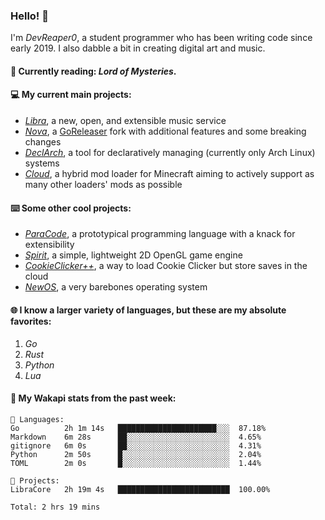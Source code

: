 ### Hello! 👋

I'm _DevReaper0_, a student programmer who has been writing code since early 2019. I also dabble a bit in creating digital art and music.

#### 📖 Currently reading: *Lord of Mysteries*.

#### 💻 My current main projects:

-   _[Libra](https://github.com/LibraMusic)_, a new, open, and extensible music service
-   _[Nova](https://github.com/LibraMusic/Nova)_, a [GoReleaser](https://github.com/goreleaser/goreleaser) fork with additional features and some breaking changes
-   _[DeclArch](https://github.com/DevReaper0/declarch)_, a tool for declaratively managing (currently only Arch Linux) systems
-   _[Cloud](https://github.com/CloudLoaderMC/CloudLoader)_, a hybrid mod loader for Minecraft aiming to actively support as many other loaders' mods as possible

#### ⌨️ Some other cool projects:

-   _[ParaCode](https://github.com/ParaCodeLang/ParaCode)_, a prototypical programming language with a knack for extensibility
-   _[Spirit](https://gitlab.com/DevReaper0/SpiritEngine)_, a simple, lightweight 2D OpenGL game engine
-   _[CookieClicker++](https://github.com/DevReaper0/CookieClickerPlusPlus)_, a way to load Cookie Clicker but store saves in the cloud
-   _[NewOS](https://github.com/DevReaper0/NewOS)_, a very barebones operating system

#### 🌐 I know a larger variety of languages, but these are my absolute favorites:

1. _Go_
2. _Rust_
3. _Python_
4. _Lua_

#### 📡 My Wakapi stats from the past week:

```text
💾 Languages:
Go          2h 1m 14s   ██████████████████████░░░  87.18%
Markdown    6m 28s      ██░░░░░░░░░░░░░░░░░░░░░░░  4.65%
gitignore   6m 0s       ██░░░░░░░░░░░░░░░░░░░░░░░  4.31%
Python      2m 50s      █░░░░░░░░░░░░░░░░░░░░░░░░  2.04%
TOML        2m 0s       █░░░░░░░░░░░░░░░░░░░░░░░░  1.44%

💼 Projects:
LibraCore   2h 19m 4s   █████████████████████████  100.00%

Total: 2 hrs 19 mins
```
